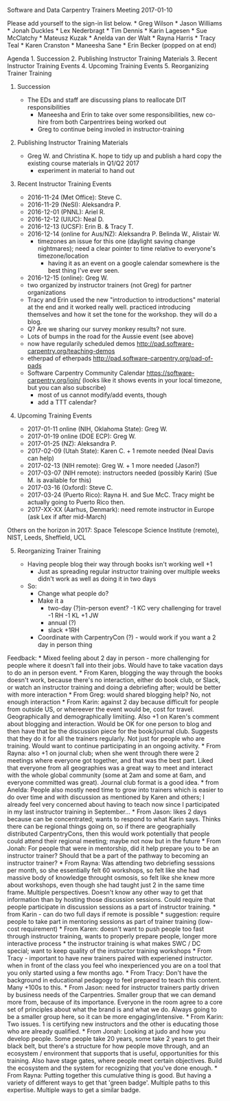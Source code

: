Software and Data Carpentry Trainers Meeting 2017-01-10

Please add yourself to the sign-in list below.
	* Greg Wilson
	* Jason Williams
	* Jonah Duckles
	* Lex Nederbragt
	* Tim Dennis
	* Karin Lagesen
	* Sue McClatchy
	* Mateusz Kuzak
	* Anelda van der Walt
	* Rayna Harris
	* Tracy Teal
	* Karen Cranston
	* Maneesha Sane
	* Erin Becker (popped on at end)

Agenda
	1. Succession
	2. Publishing Instructor Training Materials
	3. Recent Instructor Training Events
	4. Upcoming Training Events
	5. Reorganizing Trainer Training

1. Succession

	* The EDs and staff are discussing plans to reallocate DIT responsibilities
		* Maneesha and Erin to take over some responsibilities, new co-hire from both Carpentrires being worked out
		* Greg to continue being involed in instructor-training

2. Publishing Instructor Training Materials

	* Greg W. and Christina K. hope to tidy up and publish a hard copy the existing course materials in Q1/Q2 2017
		* experiment in material to hand out

3. Recent Instructor Training Events

	* 2016-11-24 (Met Office): Steve C.
	* 2016-11-29 (NeSI): Aleksandra P.
	* 2016-12-01 (PNNL): Ariel R.
	* 2016-12-12 (UIUC): Neal D.
	* 2016-12-13 (UCSF): Erin B. & Tracy T.
	* 2016-12-14 (online for Aus/NZ): Aleksandra P. Belinda W., Alistair W.
		* timezones an issue for this one (daylight saving change nightmares); need a clear pointer to time relative to everyone's timezone/location
			* having it as an event on a google calendar somewhere is the best thing I've ever seen.
	* 2016-12-15 (online): Greg W.
	* two organized by instructor trainers (not Greg) for partner organizations
	* Tracy and Erin used the new "introduction to introductions" material at the end and it worked really well. practiced introducing themselves and how it set the tone for the workshop. they will do a blog.
	* Q? Are we sharing our survey monkey results? not sure. 
	* Lots of bumps in the road for the Aussie event (see above) 
	* now have regularily scheduled demos http://pad.software-carpentry.org/teaching-demos
	* etherpad of etherpads http://pad.software-carpentry.org/pad-of-pads
	* Software Carpentry Community Calendar https://software-carpentry.org/join/ (looks like it shows events in your local timezone, but you can also subscribe)
		* most of us cannot modify/add events, though
		* add a TTT calendar?

4. Upcoming Training Events

	* 2017-01-11 online (NIH, Oklahoma State): Greg W.
	* 2017-01-19 online (DOE ECP): Greg W.
	* 2017-01-25 (NZ): Aleksandra P.
	* 2017-02-09 (Utah State): Karen C. + 1 remote needed (Neal Davis can help)
	* 2017-02-13 (NIH remote): Greg W. + 1 more needed (Jason?)
	* 2017-03-07 (NIH remote): instructors needed (possibly Karin) (Sue M. is available for this)
	* 2017-03-16 (Oxford): Steve C.
	* 2017-03-24 (Puerto Rico): Rayna H. and Sue McC. Tracy might be actually going to Puerto Rico then. 
	* 2017-XX-XX (Aarhus, Denmark): need remote instructor in Europe (ask Lex if after mid-March)

Others on the horizon in 2017: Space Telescope Science Institute (remote), NIST, Leeds, Sheffield, UCL

5. Reorganizing Trainer Training

	* Having people blog their way through books isn't working well +1
		* Just as spreading regular instructor training over multiple weeks didn't work as well as doing it in two days
	* So:
		* Change what people do?
		* Make it a 
			* two-day (?)in-person event? -1 KC very challenging for travel -1 RH -1 KL +1 JW
			* annual (?) 
			* slack +1RH
		* Coordinate with CarpentryCon (?) - would work if you want a 2 day in person thing

Feedback:
	* Mixed feeling about 2 day in person - more challenging for people where it doesn't fall into their jobs. Would have to take vacation days to do an in person event.
	* From Karen, blogging the way through the books doesn't work, because there's no interaction, either do book club, or Slack, or watch an instructor training and doing a debriefing after; would be better with more interaction
	* From Greg: would shared blogging help? No, not enough interaction
	* From Karin: against 2 day because difficult for people from outside US, or whereever the event would be, cost for travel. Geographically and demographically limitiing. Also +1 on Karen's comment about blogging and interaction. Would be OK for one person to blog and then have that be the discussion piece for the book/journal club. Suggests that they do it for all the trainers regularly. Not just for people who are training. Would want to continue participating in an ongoing activity.
	* From Rayna: also +1 on journal club; when she went through there were 2 meetings where everyone got together, and that was the best part. Liked that everyone from all geographies was a great way to meet and interact with the whole global community (some at 2am and some at 6am, and everyone committed was great). Journal club format is a good idea.
	* from Anelda: People also mostly need time to grow into trainers which is easier to do over time and with discussion as mentioned by Karen and others; I already feel very concerned about having to teach now since I participated in my last instructor training in September...
	* From Jason: likes 2 days because can be concentrated; wants to respond to what Karin says. Thinks there can be regional things going on, so if there are geographially distributed CarpentryCons, then this would work potentially that people could attend their regional meeting; maybe not now but in the future
	* From Jonah: For people that were in mentorship, did it help prepare you to be an instructor trainer? Should that be a part of the pathway to becoming an instructor trainer?
	* From Rayna: Was attending two debriefing sesssions per month, so she essentially felt 60 workshops, so felt like she had massive body of knowledge throught osmosis, so felt like she knew more about workshops, even though she had taught just 2 in the same time frame. Multiple perspectives. Doesn't know any other way to get that information than by hosting those discussion sessions. Could require that people participate in discussion sessions as a part of instructor training. 
	* from Karin - can do two full days if remote is possible
	* suggestion: require people to take part in mentoring sessions as part of trainer training (low-cost requirement)
	* From Karen: doesn't want to push people too fast through instructor training, wants to properly prepare people, longer more interactive process
		* the instructor training is what makes SWC / DC special; want to keep quality of the instructor training workshops
	* From Tracy - important to have new trainers paired with experiened instructor. when in front of the class you feel who inexperienced you are on a tool that you only started using a few months ago. 
	* From Tracy: Don't have the background in educational pedagogy to feel prepared to teach this content. Many +100s to this. 
	* From Jason: need for instructor trainers partly driven by business needs of the Carpentries. Smaller group that we can demand more from, because of its importance. Everyone in the room agree to a core set of principles about what the brand is and what we do. Always going to be a smaller group here, so it can be more engaging/intensive.
	* From Karin: Two issues. 1 is certifying new instructors and the other is educating those who are already qualified. 
	* From Jonah: Looking at judo and how you develop people. Some people take 20 years, some take 2 years to get their black belt, but there's a structure for how people move through, and an ecosystem / environment that supports that is useful, opportunities for this training. Also have stage gates, where people meet certain objectives. Build the ecosystem and the system for recognizing that you've done enough. 
	* From Rayna: Putting together this cumulative thing is good. But having a variety of different ways to get that 'green badge'. Multiple paths to this expertise. Multiple ways to get a similar badge. 
